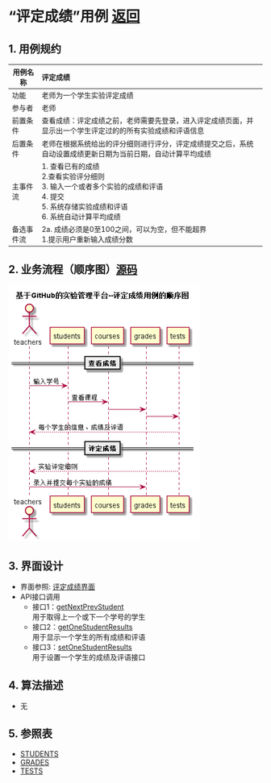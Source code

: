 # “评定成绩”用例 [返回](../README.md)
## 1. 用例规约

|用例名称|评定成绩|
|-------|:-------------|
|功能|老师为一个学生实验评定成绩|
|参与者|老师|
|前置条件|查看成绩：评定成绩之前，老师需要先登录，进入评定成绩页面，并显示出一个学生评定过的的所有实验成绩和评语信息|
|后置条件|老师在根据系统给出的评分细则进行评分，评定成绩提交之后，系统自动设置成绩更新日期为当前日期，自动计算平均成绩|
|主事件流|1. 查看已有的成绩 <br/> 2.查看实验评分细则 <br/> 3. 输入一个或者多个实验的成绩和评语 <br/> 4. 提交 <br/>5. 系统存储实验成绩和评语<br/> 6. 系统自动计算平均成绩 |
|备选事件流| 2a. 成绩必须是0至100之间，可以为空，但不能超界 <br/> 1.提示用户重新输入成绩分数|

## 2. 业务流程（顺序图）[源码](../src/sequence评定成绩.puml)
![sequence1](../sequence评定成绩.png) 

## 3. 界面设计
- 界面参照: [评定成绩界面](../ui/add_grades.html)
- API接口调用
    - 接口1：[getNextPrevStudent](../接口/getNextPrevStudent.md) <br/> 用于取得上一个或下一个学号的学生
    - 接口2：[getOneStudentResults](../接口/getOneStudentResults.md) <br/> 用于显示一个学生的所有成绩和评语
    - 接口3：[setOneStudentResults](../接口/setOneStudentResults.md) <br/> 用于设置一个学生的成绩及评语接口
    
## 4. 算法描述
   - 无
   
## 5. 参照表
   - [STUDENTS](../DesignDatabase.md/#STUDENTS)
   - [GRADES](../DesignDatabase.md/#GRADES)
   - [TESTS](../DesignDatabase.md/#TESTS)
